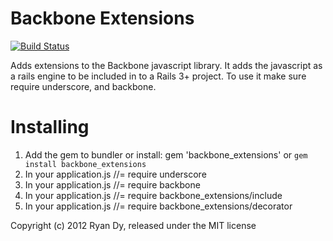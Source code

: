 Backbone Extensions
=====================

[![Build Status](https://secure.travis-ci.org/rdy/backbone_extensions.png)](http://travis-ci.org/rdy/backbone_extensions)

Adds extensions to the Backbone javascript library. It adds the javascript as a rails engine to be included in to a Rails 3+ project. To use it make sure require underscore, and backbone.

Installing
==========

  1. Add the gem to bundler or install:  gem 'backbone_extensions' or `gem install backbone_extensions`
  2. In your application.js //= require underscore
  3. In your application.js //= require backbone
  4. In your application.js //= require backbone_extensions/include
  5. In your application.js //= require backbone_extensions/decorator

Copyright (c) 2012 Ryan Dy, released under the MIT license
